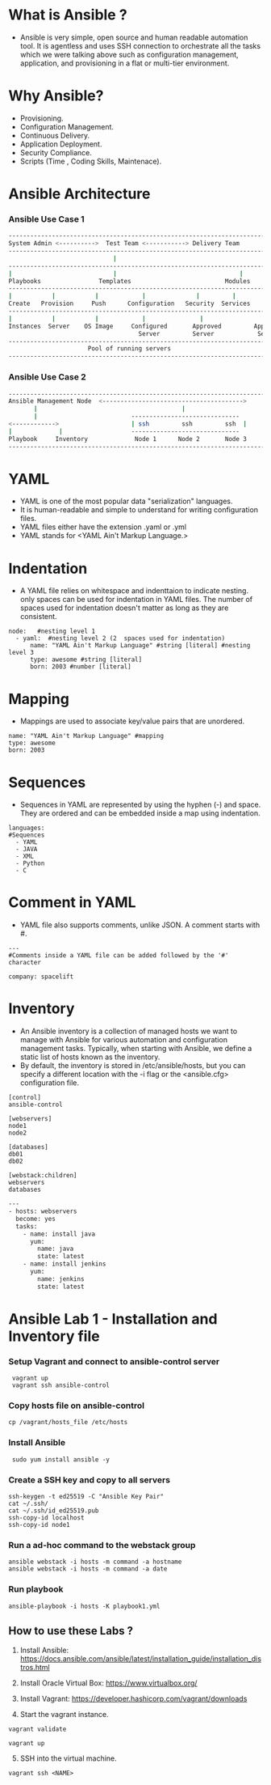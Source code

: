 # What is Ansible ?

- Ansible is very simple, open source and human readable automation tool.
  It is agentless and uses SSH connection to orchestrate all the tasks which we were talking above
  such as configuration management, application,
  and provisioning in a flat or multi-tier environment.

# Why Ansible?

- Provisioning.
- Configuration Management.
- Continuous Delivery.
- Application Deployment.
- Security Compliance.
- Scripts (Time , Coding Skills, Maintenace).

# Ansible Architecture

### Ansible Use Case 1

```bash
-----------------------------------------------------------------------------
System Admin <---------->  Test Team <-----------> Delivery Team
-----------------------------------------------------------------------------
                             |
------------------------------------------------------------------------------
|                            |                                  |
Playbooks                Templates                          Modules
------------------------------------------------------------------------------
|           |           |            |              |         |         |
Create   Provision     Push      Configuration   Security  Services    Deploy
------------------------------------------------------------------------------
|           |           |            |               |                  |
Instances  Server    OS Image     Configured       Approved         App-ready
                                    Server         Server            Server
------------------------------------------------------------------------------
                      Pool of running servers
------------------------------------------------------------------------------
```

### Ansible Use Case 2

```bash
------------------------------------------------------------------------------
Ansible Management Node  <--------------------------------------->
       |                                        |
       |                          ------------------------------
<------------>                    | ssh         ssh         ssh  |
|             |                   ------------------------------
Playbook     Inventory             Node 1      Node 2       Node 3
------------------------------------------------------------------------------
```

# YAML

- YAML is one of the most popular data "serialization" languages.
- It is human-readable and simple to understand for writing configuration files.
- YAML files either have the extension .yaml or .yml
- YAML stands for <YAML Ain't Markup Language.>

# Indentation

- A YAML file relies on whitespace and indenttaion to indicate nesting. only spaces can be used for indentation in YAML files. The number of spaces used for indentation doesn't matter as long as they are consistent.

```bsah
node:   #nesting level 1
  - yaml:  #nesting level 2 (2  spaces used for indentation)
      name: "YAML Ain't Markup Language" #string [literal] #nesting level 3
      type: awesome #string [literal]
      born: 2003 #number [literal]
```

# Mapping

- Mappings are used to associate key/value pairs that are unordered.

```bsah
name: "YAML Ain't Markup Language" #mapping
type: awesome
born: 2003
```

# Sequences

- Sequences in YAML are represented by using the hyphen (-) and space. They are ordered and can be embedded inside a map using indentation.

```bsah
languages:
#Sequences
  - YAML
  - JAVA
  - XML
  - Python
  - C
```

# Comment in YAML

- YAML file also supports comments, unlike JSON. A comment starts with #.

```bsah
---
#Comments inside a YAML file can be added followed by the '#' character

company: spacelift
```

# Inventory

- An Ansible inventory is a collection of managed hosts we want to manage with Ansible for various automation and configuration management tasks. Typically, when starting with Ansible, we define a static list of hosts known as the inventory.
- By default, the inventory is stored in /etc/ansible/hosts, but you can specify a different location with the -i flag or the <ansible.cfg> configuration file.

```bsah
[control]
ansible-control

[webservers]
node1
node2

[databases]
db01
db02

[webstack:children]
webservers
databases
```

```bash
---
- hosts: webservers
  become: yes
  tasks:
    - name: install java
      yum:
        name: java
        state: latest
    - name: install jenkins
      yum:
        name: jenkins
        state: latest
```

# Ansible Lab 1 - Installation and Inventory file

### Setup Vagrant and connect to ansible-control server

```shell
 vagrant up
 vagrant ssh ansible-control
```

### Copy hosts file on ansible-control

```shell
cp /vagrant/hosts_file /etc/hosts
```

### Install Ansible

```shell
 sudo yum install ansible -y
```

### Create a SSH key and copy to all servers

```shell
ssh-keygen -t ed25519 -C "Ansible Key Pair"
cat ~/.ssh/
cat ~/.ssh/id_ed25519.pub
ssh-copy-id localhost
ssh-copy-id node1
```

### Run a ad-hoc command to the webstack group

```shell
ansible webstack -i hosts -m command -a hostname
ansible webstack -i hosts -m command -a date
```

### Run playbook

```shell
ansible-playbook -i hosts -K playbook1.yml
```

## How to use these Labs ?

1. Install Ansible: https://docs.ansible.com/ansible/latest/installation_guide/installation_distros.html

2. Install Oracle Virtual Box: https://www.virtualbox.org/

3. Install Vagrant: https://developer.hashicorp.com/vagrant/downloads

4. Start the vagrant instance.

```shell
vagrant validate

vagrant up
```

5. SSH into the <NAME> virtual machine.

```shell
vagrant ssh <NAME>
```